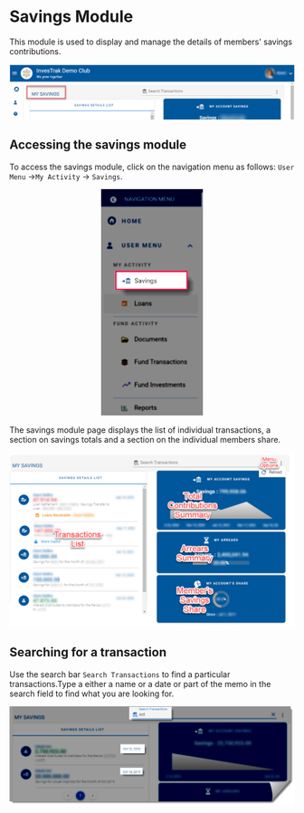 # Savings Module
This module is used to display and manage the details of members' savings contributions. 
<p align="center">
    <img src="images/3.0_Savings_Banner.png" alt="Savings Banner">
</p>

## Accessing the savings module

To access the savings module, click on the navigation menu as follows: `User Menu` ->`My Activity` -> `Savings`.

<p align="center">
    <img src="images/3.1.1_Savings_Menu.png" height="400px" alt="Savings menu">
</p>
The savings module page displays the list of individual transactions, a section on savings totals and a section on the individual members share.


<p align="center">
    <img src="images/3.1.1_Savings_Page.png" alt="Savings page">
</p>



## Searching for a transaction

Use the search bar `Search Transactions` to find a particular transactions.Type a either a name or a date or part of the memo in the search field to find what you are looking for.


<p align="center">
    <img src="images/3.1.3_Search_Savings_Page.png" alt="SearchSavings page">
</p>

